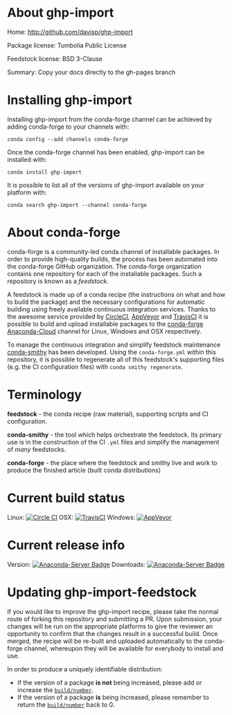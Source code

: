 About ghp-import
================

Home: http://github.com/davisp/ghp-import

Package license: Tumbolia Public License

Feedstock license: BSD 3-Clause

Summary: Copy your docs directly to the gh-pages branch



Installing ghp-import
=====================

Installing ghp-import from the conda-forge channel can be achieved by adding conda-forge to your channels with:

```
conda config --add channels conda-forge
```

Once the conda-forge channel has been enabled, ghp-import can be installed with:

```
conda install ghp-import
```

It is possible to list all of the versions of ghp-import available on your platform with:

```
conda search ghp-import --channel conda-forge
```


About conda-forge
=================

conda-forge is a community-led conda channel of installable packages.
In order to provide high-quality builds, the process has been automated into the
conda-forge GitHub organization. The conda-forge organization contains one repository 
for each of the installable packages. Such a repository is known as a *feedstock*.

A feedstock is made up of a conda recipe (the instructions on what and how to build
the package) and the necessary configurations for automatic building using freely
available continuous integration services. Thanks to the awesome service provided by
[CircleCI](https://circleci.com/), [AppVeyor](http://www.appveyor.com/)
and [TravisCI](https://travis-ci.org/) it is possible to build and upload installable
packages to the [conda-forge](https://anaconda.org/conda-forge)
[Anaconda-Cloud](http://docs.anaconda.org/) channel for Linux, Windows and OSX respectively.

To manage the continuous integration and simplify feedstock maintenance
[conda-smithy](http://github.com/conda-forge/conda-smithy) has been developed.
Using the ``conda-forge.yml`` within this repository, it is possible to regenerate all of
this feedstock's supporting files (e.g. the CI configuration files) with ``conda smithy regenerate``.


Terminology
===========

**feedstock** - the conda recipe (raw material), supporting scripts and CI configuration.

**conda-smithy** - the tool which helps orchestrate the feedstock.
                   Its primary use is in the construction of the CI ``.yml`` files
                   and simplify the management of *many* feedstocks.

**conda-forge** - the place where the feedstock and smithy live and work to
                  produce the finished article (built conda distributions)

Current build status
====================

Linux: [![Circle CI](https://circleci.com/gh/conda-forge/ghp-import-feedstock.svg?style=svg)](https://circleci.com/gh/conda-forge/ghp-import-feedstock)
OSX: [![TravisCI](https://travis-ci.org/conda-forge/ghp-import-feedstock.svg?branch=master)](https://travis-ci.org/conda-forge/ghp-import-feedstock) 
Windows: [![AppVeyor](https://ci.appveyor.com/api/projects/status/github/conda-forge/ghp-import-feedstock?svg=True)](https://ci.appveyor.com/project/conda-forge/ghp-import-feedstock/branch/master)

Current release info
====================
Version: [![Anaconda-Server Badge](https://anaconda.org/conda-forge/ghp-import/badges/version.svg)](https://anaconda.org/conda-forge/ghp-import)
Downloads: [![Anaconda-Server Badge](https://anaconda.org/conda-forge/ghp-import/badges/downloads.svg)](https://anaconda.org/conda-forge/ghp-import)


Updating ghp-import-feedstock
=============================

If you would like to improve the ghp-import recipe, please take the normal
route of forking this repository and submitting a PR. Upon submission, your changes will
be run on the appropriate platforms to give the reviewer an opportunity to confirm that the
changes result in a successful build. Once merged, the recipe will be re-built and uploaded
automatically to the conda-forge channel, whereupon they will be available for everybody to
install and use.

In order to produce a uniquely identifiable distribution:
 * If the version of a package **is not** being increased, please add or increase
   the [``build/number``](http://conda.pydata.org/docs/building/meta-yaml.html#build-number-and-string). 
 * If the version of a package **is** being increased, please remember to return
   the [``build/number``](http://conda.pydata.org/docs/building/meta-yaml.html#build-number-and-string)
   back to 0.
